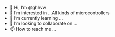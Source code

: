 - 👋 Hi, I’m @ghhvw
- 👀 I’m interested in ...All kinds of microcontrollers
- 🌱 I’m currently learning ...
- 💞️ I’m looking to collaborate on ...
- 📫 How to reach me ...

<!---
ghhvw/ghhvw is a ✨ special ✨ repository because its `README.md` (this file) appears on your GitHub profile.
You can click the Preview link to take a look at your changes.
--->
